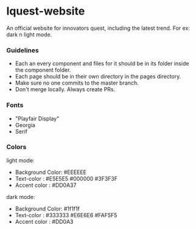 # Iquest-website
An official website for innovators quest, including the latest trend. For ex: dark n light mode.
### Guidelines

  * Each an every component and files for it should be in its folder
    inside the component folder.
  * Each page should be in their own directory in the pages directory.
  * Make sure no one commits to the master branch.
  * Don't merge locally. Always create PRs.
  
### Fonts
  *  "Playfair Display"
  * Georgia
  * Serif

### Colors
light mode:
  * Background Color: #EEEEEE
  * Text-color :  #E5E5E5
                  #000000
                  #3F3F3F
  * Accent color : #DD0A37

dark mode:
  * Background Color: #1f1f1f
  * Text-color :  #333333
                  #E6E6E6
                  #FAF5F5
  * Accent color : #DD0A3
